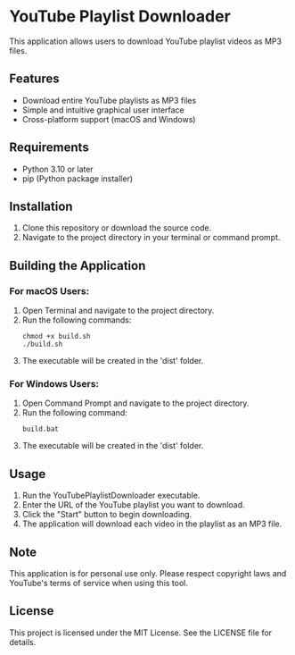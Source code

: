 # YouTube Playlist Downloader

This application allows users to download YouTube playlist videos as MP3 files.

## Features

- Download entire YouTube playlists as MP3 files
- Simple and intuitive graphical user interface
- Cross-platform support (macOS and Windows)

## Requirements

- Python 3.10 or later
- pip (Python package installer)

## Installation

1. Clone this repository or download the source code.
2. Navigate to the project directory in your terminal or command prompt.

## Building the Application

### For macOS Users:

1. Open Terminal and navigate to the project directory.
2. Run the following commands:
   ```
   chmod +x build.sh
   ./build.sh
   ```
3. The executable will be created in the 'dist' folder.

### For Windows Users:

1. Open Command Prompt and navigate to the project directory.
2. Run the following command:
   ```
   build.bat
   ```
3. The executable will be created in the 'dist' folder.

## Usage

1. Run the YouTubePlaylistDownloader executable.
2. Enter the URL of the YouTube playlist you want to download.
3. Click the "Start" button to begin downloading.
4. The application will download each video in the playlist as an MP3 file.

## Note

This application is for personal use only. Please respect copyright laws and YouTube's terms of service when using this tool.

## License

This project is licensed under the MIT License. See the LICENSE file for details.
